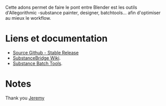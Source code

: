 Cette adons permet de faire le pont entre Blender est les outils d'Allegorithmic -substance painter, designer, batchtools... afin d'optimiser au mieux le workflow.



# Liens et documentation
* [Source Github - Stable Release](https://github.com/stilobique/SubstanceBridge "substance bridge on github")
* [SubstanceBridge Wiki](https://gitlab.supertardis.fr/stilobique/SubstanceBridge/wikis/home "substance bridge wiki").
* [Substance Batch Tools](https://support.allegorithmic.com/documentation/display/SB10/sbsbaker "substance batchtools").


# Notes
Thank you [Jeremy](http://dev-crea.com "Porfolio Jerem")